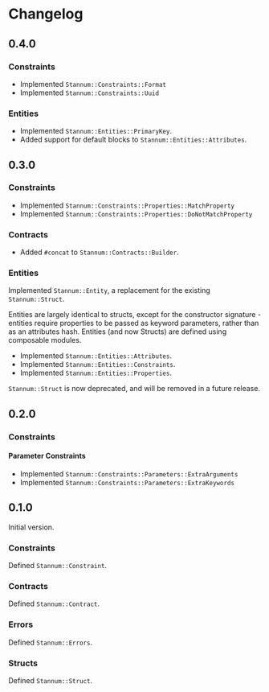# Changelog

## 0.4.0

### Constraints

- Implemented `Stannum::Constraints::Format`
- Implemented `Stannum::Constraints::Uuid`

### Entities

- Implemented `Stannum::Entities::PrimaryKey`.
- Added support for default blocks to `Stannum::Entities::Attributes`.

## 0.3.0

### Constraints

- Implemented `Stannum::Constraints::Properties::MatchProperty`
- Implemented `Stannum::Constraints::Properties::DoNotMatchProperty`

### Contracts

- Added `#concat` to `Stannum::Contracts::Builder`.

### Entities

Implemented `Stannum::Entity`, a replacement for the existing `Stannum::Struct`.

Entities are largely identical to structs, except for the constructor signature - entities require properties to be passed as keyword parameters, rather than as an attributes hash. Entities (and now Structs) are defined using composable modules.

- Implemented `Stannum::Entities::Attributes`.
- Implemented `Stannum::Entities::Constraints`.
- Implemented `Stannum::Entities::Properties`.

`Stannum::Struct` is now deprecated, and will be removed in a future release.

## 0.2.0

### Constraints

#### Parameter Constraints

- Implemented `Stannum::Constraints::Parameters::ExtraArguments`
- Implemented `Stannum::Constraints::Parameters::ExtraKeywords`

## 0.1.0

Initial version.

### Constraints

Defined `Stannum::Constraint`.

### Contracts

Defined `Stannum::Contract`.

### Errors

Defined `Stannum::Errors`.

### Structs

Defined `Stannum::Struct`.
